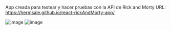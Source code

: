 App creada para testear y hacer pruebas con la API de Rick and Morty
URL: https://hermsale.github.io/react-rickAndMorty-app/

![image](https://github.com/hermsale/react-rickAndMorty-app/assets/28807625/8826d266-b0d8-4fb2-98bc-06c410f88c77)
![image](https://github.com/hermsale/react-rickAndMorty-app/assets/28807625/1b5aaf97-5b26-4a23-beb5-ee3440037e63)

